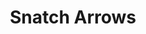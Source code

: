 ---
title: "Snatch Arrows"

feat:
  types: ["General", "Fighter"]
  prerequisite: |
    Dex 15, Deflect Arrows, Improved Unarmed Strike.
  benefit: |
    When using the Deflect Arrows feat you may catch the weapon instead of just deflecting it. Thrown weapons can immediately be thrown back at the original attacker (even though it isn't your turn) or kept for later use.

    You must have at least one hand free (holding nothing) to use this feat.
  special: |
    A fighter may select Snatch Arrows as one of his fighter bonus feats.
---